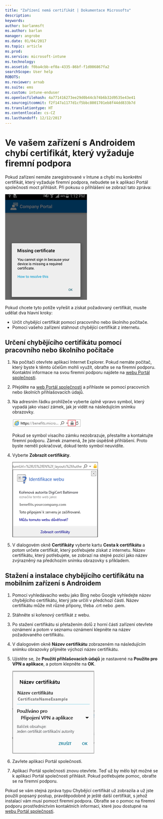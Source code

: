 ```yaml
---
title: "Zařízení nemá certifikát | Dokumentace Microsoftu"
description: 
keywords: 
author: barlanmsft
ms.author: barlan
manager: angrobe
ms.date: 01/04/2017
ms.topic: article
ms.prod: 
ms.service: microsoft-intune
ms.technology: 
ms.assetid: f0ba4cbb-ef0a-4335-86bf-f1d006867fa2
searchScope: User help
ROBOTS: 
ms.reviewer: arnab
ms.suite: ems
ms.custom: intune-enduser
ms.openlocfilehash: 4a771416273ee29d0b44cb74b6b32d9535e43e41
ms.sourcegitcommit: f2f147a1177d1cf5bbc8001701eb8f44dd833b7d
ms.translationtype: HT
ms.contentlocale: cs-CZ
ms.lasthandoff: 12/12/2017
---
```

# <a name="your-android-device-is-missing-a-certificate-required-by-your-company-support"></a>Ve vašem zařízení s Androidem chybí certifikát, který vyžaduje firemní podpora

Pokud zařízení nemáte zaregistrované v Intune a chybí mu konkrétní certifikát, který vyžaduje firemní podpora, nebudete se k aplikaci Portál společnosti moct přihlásit. Při pokusu o přihlášení se zobrazí tato zpráva:

![screenshot-error-message-about-missing-certificate](./media/andr-cert_install-1-cert_missing.png)

Pokud chcete tyto potíže vyřešit a získat požadovaný certifikát, musíte udělat dva hlavní kroky:

- Určit chybějící certifikát pomocí pracovního nebo školního počítače.
- Pomocí vašeho zařízení stáhnout chybějící certifikát z internetu.

## <a name="identify-the-missing-certificate-by-looking-on-a-company-or-school-pc"></a>Určení chybějícího certifikátu pomocí pracovního nebo školního počítače

1. Na počítači otevřete aplikaci Internet Explorer. Pokud nemáte počítač, který byste k těmto účelům mohli využít, obraťte se na firemní podporu. Kontaktní informace na svou firemní podporu najdete na [webu Portál společnosti](https://portal.manage.microsoft.com#HelpDeskDialog).

2. Přejděte na [web Portál společnosti](https://portal.manage.microsoft.com#HelpDeskDialog) a přihlaste se pomocí pracovních nebo školních přihlašovacích údajů.

3. Na adresním řádku prohlížeče vyberte úplně vpravo symbol, který vypadá jako visací zámek, jak je vidět na následujícím snímku obrazovky.

    ![screenshot-internet-explorer-address-bar-padlock-symbol](./media/andr-missing-cert-ie-padlock-symbol.png)

    Pokud se symbol visacího zámku nezobrazuje, přestaňte a kontaktujte firemní podporu. Zámek znamená, že jste úspěšně přihlášení. Proto byste neměli pokračovat, dokud tento symbol neuvidíte.

4. Vyberte **Zobrazit certifikáty**.

    ![screenshot-internet-explorer-view-certificates-button-on-website-identification-dialog](./media/andr-missg-cert-ie-view-cert-button.png)

5. V dialogovém okně **Certifikáty** vyberte kartu **Cesta k certifikátu** a potom určete certifikát, který potřebujete získat z internetu. Název certifikátu, který potřebujete, se zobrazí na stejné pozici jako název zvýrazněný na předchozím snímku obrazovky s příkladem.

## <a name="download-and-install-the-missing-certificate-on-your-android-mobile-device"></a>Stažení a instalace chybějícího certifikátu na mobilním zařízení s Androidem

1. Pomocí vyhledávacího webu jako Bing nebo Google vyhledejte název chybějícího certifikátu, který jste určili v předchozí části. Název certifikátu může mít různé přípony, třeba .crt nebo .pem.

2. Stáhněte si kořenový certifikát z webu.

3. Po stažení certifikátu si přetažením dolů z horní části zařízení otevřete oznámení a potom v seznamu oznámení klepněte na název požadovaného certifikátu.

4. V dialogovém okně **Název certifikátu** zobrazeném na následujícím snímku obrazovky přijměte výchozí název certifikátu.

5. Ujistěte se, že **Použití přihlašovacích údajů** je nastavené na **Použito pro VPN a aplikace**, a potom klepněte na **OK**.

    ![screenshot-certificate-name-dialog-showing-certificate-name](./media/andr-missing-cert-cert-name.png)

6. Zavřete aplikaci Portál společnosti.

7. Aplikaci Portál společnosti znovu otevřete. Teď už by mělo být možné se k aplikaci Portál společnosti přihlásit. Pokud potřebujete pomoc, obraťte se na firemní podporu.

Pokud se vám stejná zpráva typu Chybějící certifikát už zobrazila a už jste použili popsaný postup, pravděpodobně je ještě další certifikát, s jehož instalací vám musí pomoct firemní podpora. Obraťte se o pomoc na firemní podporu prostřednictvím kontaktních informací, které jsou dostupné na [webu Portál společnosti](https://portal.manage.microsoft.com#HelpDeskDialog).
